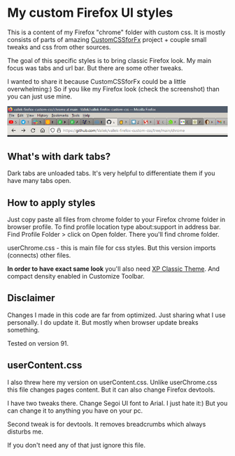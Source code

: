 # My custom Firefox UI styles

This is a content of my Firefox "chrome" folder with custom css. It is mostly consists of parts of amazing [CustomCSSforFx](https://github.com/Aris-t2/CustomCSSforFx) project + couple small tweaks and css from other sources. 

The goal of this specific styles is to bring classic Firefox look. My main focus was tabs and url bar. But there are some other tweaks.

I wanted to share it because CustomCSSforFx could be a little overwhelming:) So if you like my Firefox look (check the screenshot) than you can just use mine.

![](screenshot-1.png)

## What's with dark tabs?

Dark tabs are unloaded tabs. It's very helpful to differentiate them if you have many tabs open. 

## How to apply styles

Just copy paste all files from chrome folder to your Firefox chrome folder in browser profile. To find profile location type about:support in address bar. Find Profile Folder > click on Open folder. There you'll find chrome folder.

userChrome.css - this is main file for css styles. But this version imports (connects) other files.

**In order to have exact same look** you'll also need [XP Classic Theme](https://addons.mozilla.org/en-US/firefox/addon/xp-classic-theme/). And compact density enabled in Customize Toolbar. 

## Disclaimer

Changes I made in this code are far from optimized. Just sharing what I use personally. I do update it. But mostly when browser update breaks something.

Tested on version 91. 

## userContent.css

I also threw here my version on userContent.css. Unlike userChrome.css this file changes pages content. But it can also change Firefox devtools. 

I have two tweaks there. Change Segoi UI font to Arial. I just hate it:) But you can change it to anything you have on your pc.

Second tweak is for devtools. It removes breadcrumbs which always disturbs me.

If you don't need any of that just ignore this file.